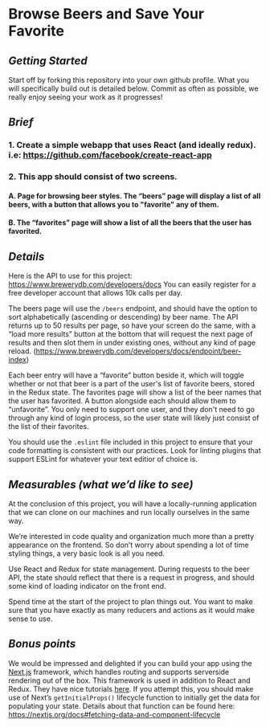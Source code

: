 # Browse Beers and Save Your Favorite


## *Getting Started*
Start off by forking this repository into your own github profile. What you will specifically build out is detailed below. Commit as often as possible, we really enjoy seeing your work as it progresses!


## *Brief*
### 1. Create a simple webapp that uses React (and ideally redux). i.e: https://github.com/facebook/create-react-app
### 2. This app should consist of two screens.
####  A. Page for browsing beer styles. The “beers” page will display a list of all beers, with a button that allows you to "favorite" any of them. 
####  B. The “favorites” page will show a list of all the beers that the user has favorited.


 ## *Details*
Here is the API to use for this project: https://www.brewerydb.com/developers/docs You can easily register for a free developer account that allows 10k calls per day.

The beers page will use the `/beers` endpoint, and should have the option to sort alphabetically (ascending or descending) by beer name. The API returns up to 50 results per page, so have your screen do the same, with a “load more results” button at the bottom that will request the next page of results and then slot them in under existing ones, without any kind of page reload. (https://www.brewerydb.com/developers/docs/endpoint/beer-index)

Each beer entry will have a “favorite” button beside it, which will toggle whether or not that beer is a part of the user's list of favorite beers, stored in the Redux state. The favorites page will show a list of the beer names that the user has favorited. A button alongside each should allow them to “unfavorite”. You only need to support one user, and they don't need to go through any kind of login process, so the user state will likely just consist of the list of their favorites.

You should use the `.eslint` file included in this project to ensure that your code formatting is consistent with our practices. Look for linting plugins that support ESLint for whatever your text editior of choice is.


 ## *Measurables (what we’d like to see)*
At the conclusion of this project, you will have a locally-running application that we can clone on our machines and run locally ourselves in the same way.

We’re interested in code quality and organization much more than a pretty appearance on the frontend. So don’t worry about spending a lot of time styling things, a very basic look is all you need.

Use React and Redux for state management. During requests to the beer API, the state should reflect that there is a request in progress, and should some kind of loading indicator on the front end.

Spend time at the start of the project to plan things out. You want to make sure that you have exactly as many reducers and actions as it would make sense to use.


## *Bonus points*
We would be impressed and delighted if you can build your app using the [Next.js](https://nextjs.org) framework, which handles routing and supports serverside rendering out of the box. This framework is used in addition to React and Redux. They have nice tutorials [here](https://nextjs.org/learn/basics/getting-started). If you attempt this, you should make use of Next’s `getInitialProps()` lifecycle function to initially get the data for populating your state. Details about that function can be found here: https://nextjs.org/docs#fetching-data-and-component-lifecycle

